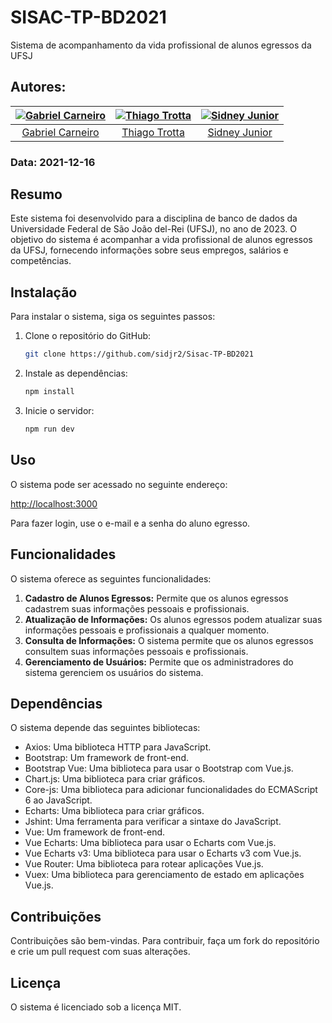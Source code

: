 # SISAC-TP-BD2021

Sistema de acompanhamento da vida profissional de alunos egressos da UFSJ

## Autores:

| [![Gabriel Carneiro](https://avatars.githubusercontent.com/u/13909510?v=4)](https://github.com/theRealCarneiro) | [![Thiago Trotta](https://avatars.githubusercontent.com/u/38141550?v=4)](https://github.com/MrTrotta2010) | [![Sidney Junior](https://avatars.githubusercontent.com/u/51861308?v=4)](https://github.com/sidjr2) |
|:-:|:-:|:-:|
| [Gabriel Carneiro](https://github.com/theRealCarneiro) | [Thiago Trotta](https://github.com/MrTrotta2010) | [Sidney Junior](https://github.com/sidjr2) |

### Data: 2021-12-16

## Resumo

Este sistema foi desenvolvido para a disciplina de banco de dados da Universidade Federal de São João del-Rei (UFSJ), no ano de 2023. O objetivo do sistema é acompanhar a vida profissional de alunos egressos da UFSJ, fornecendo informações sobre seus empregos, salários e competências.

## Instalação

Para instalar o sistema, siga os seguintes passos:

1. Clone o repositório do GitHub:

    ```bash
    git clone https://github.com/sidjr2/Sisac-TP-BD2021
    ```

2. Instale as dependências:

    ```bash
    npm install
    ```

3. Inicie o servidor:

    ```bash
    npm run dev
    ```

## Uso

O sistema pode ser acessado no seguinte endereço:

[http://localhost:3000](http://localhost:3000)

Para fazer login, use o e-mail e a senha do aluno egresso.

## Funcionalidades

O sistema oferece as seguintes funcionalidades:

1. **Cadastro de Alunos Egressos:** Permite que os alunos egressos cadastrem suas informações pessoais e profissionais.
2. **Atualização de Informações:** Os alunos egressos podem atualizar suas informações pessoais e profissionais a qualquer momento.
3. **Consulta de Informações:** O sistema permite que os alunos egressos consultem suas informações pessoais e profissionais.
4. **Gerenciamento de Usuários:** Permite que os administradores do sistema gerenciem os usuários do sistema.

## Dependências

O sistema depende das seguintes bibliotecas:

- Axios: Uma biblioteca HTTP para JavaScript.
- Bootstrap: Um framework de front-end.
- Bootstrap Vue: Uma biblioteca para usar o Bootstrap com Vue.js.
- Chart.js: Uma biblioteca para criar gráficos.
- Core-js: Uma biblioteca para adicionar funcionalidades do ECMAScript 6 ao JavaScript.
- Echarts: Uma biblioteca para criar gráficos.
- Jshint: Uma ferramenta para verificar a sintaxe do JavaScript.
- Vue: Um framework de front-end.
- Vue Echarts: Uma biblioteca para usar o Echarts com Vue.js.
- Vue Echarts v3: Uma biblioteca para usar o Echarts v3 com Vue.js.
- Vue Router: Uma biblioteca para rotear aplicações Vue.js.
- Vuex: Uma biblioteca para gerenciamento de estado em aplicações Vue.js.

## Contribuições

Contribuições são bem-vindas. Para contribuir, faça um fork do repositório e crie um pull request com suas alterações.

## Licença

O sistema é licenciado sob a licença MIT.
